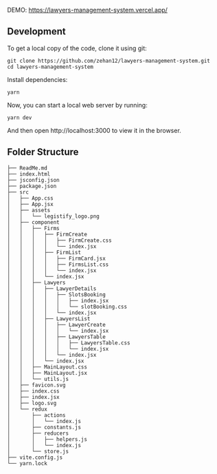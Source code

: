 DEMO: https://lawyers-management-system.vercel.app/

## Development

To get a local copy of the code, clone it using git:

```
git clone https://github.com/zehan12/lawyers-management-system.git
cd lawyers-management-system
```

Install dependencies:

```
yarn
```

Now, you can start a local web server by running:

```
yarn dev
```

And then open http://localhost:3000 to view it in the browser.

## Folder Structure

```
├── ReadMe.md
├── index.html
├── jsconfig.json
├── package.json
├── src
│   ├── App.css
│   ├── App.jsx
│   ├── assets
│   │   └── legistify_logo.png
│   ├── component
│   │   ├── Firms
│   │   │   ├── FirmCreate
│   │   │   │   ├── FirmCreate.css
│   │   │   │   └── index.jsx
│   │   │   ├── FirmList
│   │   │   │   ├── FirmCard.jsx
│   │   │   │   ├── FirmsList.css
│   │   │   │   └── index.jsx
│   │   │   └── index.jsx
│   │   ├── Lawyers
│   │   │   ├── LawyerDetails
│   │   │   │   ├── SlotsBooking
│   │   │   │   │   ├── index.jsx
│   │   │   │   │   └── slotBooking.css
│   │   │   │   └── index.jsx
│   │   │   ├── LawyersList
│   │   │   │   ├── LawyerCreate
│   │   │   │   │   └── index.jsx
│   │   │   │   ├── LawyersTable
│   │   │   │   │   ├── LawyersTable.css
│   │   │   │   │   └── index.jsx
│   │   │   │   └── index.jsx
│   │   │   └── index.jsx
│   │   ├── MainLayout.css
│   │   ├── MainLayout.jsx
│   │   └── utils.js
│   ├── favicon.svg
│   ├── index.css
│   ├── index.jsx
│   ├── logo.svg
│   └── redux
│       ├── actions
│       │   └── index.js
│       ├── constants.js
│       ├── reducers
│       │   ├── helpers.js
│       │   └── index.js
│       └── store.js
├── vite.config.js
└── yarn.lock
```

